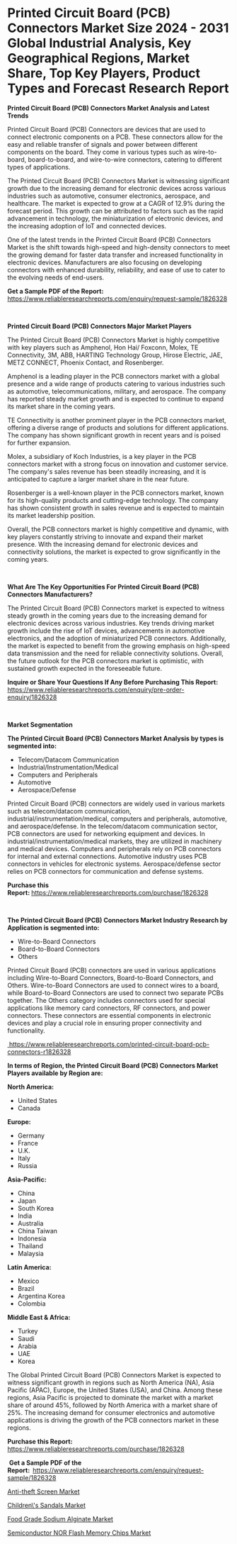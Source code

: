 <p><h1>Printed Circuit Board (PCB) Connectors Market Size 2024 - 2031 Global Industrial Analysis, Key Geographical Regions, Market Share, Top Key Players, Product Types and Forecast Research Report</h1></p><p><strong>Printed Circuit Board (PCB) Connectors Market Analysis and Latest Trends</strong></p>
<p><p>Printed Circuit Board (PCB) Connectors are devices that are used to connect electronic components on a PCB. These connectors allow for the easy and reliable transfer of signals and power between different components on the board. They come in various types such as wire-to-board, board-to-board, and wire-to-wire connectors, catering to different types of applications.</p><p>The Printed Circuit Board (PCB) Connectors Market is witnessing significant growth due to the increasing demand for electronic devices across various industries such as automotive, consumer electronics, aerospace, and healthcare. The market is expected to grow at a CAGR of 12.9% during the forecast period. This growth can be attributed to factors such as the rapid advancement in technology, the miniaturization of electronic devices, and the increasing adoption of IoT and connected devices.</p><p>One of the latest trends in the Printed Circuit Board (PCB) Connectors Market is the shift towards high-speed and high-density connectors to meet the growing demand for faster data transfer and increased functionality in electronic devices. Manufacturers are also focusing on developing connectors with enhanced durability, reliability, and ease of use to cater to the evolving needs of end-users.</p></p>
<p><strong>Get a Sample PDF of the Report:&nbsp;</strong> <a href="https://www.reliableresearchreports.com/enquiry/request-sample/1826328">https://www.reliableresearchreports.com/enquiry/request-sample/1826328</a></p>
<p>&nbsp;</p>
<p><strong>Printed Circuit Board (PCB) Connectors Major Market Players</strong></p>
<p><p>The Printed Circuit Board (PCB) Connectors Market is highly competitive with key players such as Amphenol, Hon Hai/ Foxconn, Molex, TE Connectivity, 3M, ABB, HARTING Technology Group, Hirose Electric, JAE, METZ CONNECT, Phoenix Contact, and Rosenberger. </p><p>Amphenol is a leading player in the PCB connectors market with a global presence and a wide range of products catering to various industries such as automotive, telecommunications, military, and aerospace. The company has reported steady market growth and is expected to continue to expand its market share in the coming years.</p><p>TE Connectivity is another prominent player in the PCB connectors market, offering a diverse range of products and solutions for different applications. The company has shown significant growth in recent years and is poised for further expansion.</p><p>Molex, a subsidiary of Koch Industries, is a key player in the PCB connectors market with a strong focus on innovation and customer service. The company's sales revenue has been steadily increasing, and it is anticipated to capture a larger market share in the near future.</p><p>Rosenberger is a well-known player in the PCB connectors market, known for its high-quality products and cutting-edge technology. The company has shown consistent growth in sales revenue and is expected to maintain its market leadership position.</p><p>Overall, the PCB connectors market is highly competitive and dynamic, with key players constantly striving to innovate and expand their market presence. With the increasing demand for electronic devices and connectivity solutions, the market is expected to grow significantly in the coming years.</p></p>
<p>&nbsp;</p>
<p><strong>What Are The Key Opportunities For Printed Circuit Board (PCB) Connectors Manufacturers?</strong></p>
<p><p>The Printed Circuit Board (PCB) Connectors market is expected to witness steady growth in the coming years due to the increasing demand for electronic devices across various industries. Key trends driving market growth include the rise of IoT devices, advancements in automotive electronics, and the adoption of miniaturized PCB connectors. Additionally, the market is expected to benefit from the growing emphasis on high-speed data transmission and the need for reliable connectivity solutions. Overall, the future outlook for the PCB connectors market is optimistic, with sustained growth expected in the foreseeable future.</p></p>
<p><strong>Inquire or Share Your Questions If Any Before Purchasing This Report:</strong> <a href="https://www.reliableresearchreports.com/enquiry/pre-order-enquiry/1826328">https://www.reliableresearchreports.com/enquiry/pre-order-enquiry/1826328</a></p>
<p>&nbsp;</p>
<p><strong>Market Segmentation</strong></p>
<p><strong>The Printed Circuit Board (PCB) Connectors Market Analysis by types is segmented into:</strong></p>
<p><ul><li>Telecom/Datacom Communication</li><li>Industrial/Instrumentation/Medical</li><li>Computers and Peripherals</li><li>Automotive</li><li>Aerospace/Defense</li></ul></p>
<p><p>Printed Circuit Board (PCB) connectors are widely used in various markets such as telecom/datacom communication, industrial/instrumentation/medical, computers and peripherals, automotive, and aerospace/defense. In the telecom/datacom communication sector, PCB connectors are used for networking equipment and devices. In industrial/instrumentation/medical markets, they are utilized in machinery and medical devices. Computers and peripherals rely on PCB connectors for internal and external connections. Automotive industry uses PCB connectors in vehicles for electronic systems. Aerospace/defense sector relies on PCB connectors for communication and defense systems.</p></p>
<p><strong>Purchase this Report:&nbsp;</strong><a href="https://www.reliableresearchreports.com/purchase/1826328">https://www.reliableresearchreports.com/purchase/1826328</a></p>
<p>&nbsp;</p>
<p><strong>The Printed Circuit Board (PCB) Connectors Market Industry Research by Application is segmented into:</strong></p>
<p><ul><li>Wire-to-Board Connectors</li><li>Board-to-Board Connectors</li><li>Others</li></ul></p>
<p><p>Printed Circuit Board (PCB) connectors are used in various applications including Wire-to-Board Connectors, Board-to-Board Connectors, and Others. Wire-to-Board Connectors are used to connect wires to a board, while Board-to-Board Connectors are used to connect two separate PCBs together. The Others category includes connectors used for special applications like memory card connectors, RF connectors, and power connectors. These connectors are essential components in electronic devices and play a crucial role in ensuring proper connectivity and functionality.</p></p>
<p><a href="https://www.reliableresearchreports.com/printed-circuit-board-pcb-connectors-r1826328">&nbsp;https://www.reliableresearchreports.com/printed-circuit-board-pcb-connectors-r1826328</a></p>
<p><strong>In terms of Region, the Printed Circuit Board (PCB) Connectors Market Players available by Region are:</strong></p>
<p>
    <p> <strong> North America: </strong>
        <ul>
            <li>United States</li>
            <li>Canada</li>
        </ul>
        </p> 
    <p> <strong> Europe: </strong>
        <ul>
            <li>Germany</li>
            <li>France</li>
            <li>U.K.</li>
            <li>Italy</li>
            <li>Russia</li>
        </ul>
        </p> 
    <p> <strong> Asia-Pacific: </strong>
        <ul>
            <li>China</li>
            <li>Japan</li>
            <li>South Korea</li>
            <li>India</li>
            <li>Australia</li>
            <li>China Taiwan</li>
            <li>Indonesia</li>
            <li>Thailand</li>
            <li>Malaysia</li>
        </ul>
        </p> 
    <p> <strong> Latin America: </strong>
        <ul>
            <li>Mexico</li>
            <li>Brazil</li>
            <li>Argentina Korea</li>
            <li>Colombia</li>
        </ul>
        </p> 
    <p> <strong> Middle East & Africa: </strong>
        <ul>
            <li>Turkey</li>
            <li>Saudi</li>
            <li>Arabia</li>
            <li>UAE</li>
            <li>Korea</li>
        </ul>
    </p>
    </p>
<p><p>The Global Printed Circuit Board (PCB) Connectors Market is expected to witness significant growth in regions such as North America (NA), Asia Pacific (APAC), Europe, the United States (USA), and China. Among these regions, Asia Pacific is projected to dominate the market with a market share of around 45%, followed by North America with a market share of 25%. The increasing demand for consumer electronics and automotive applications is driving the growth of the PCB connectors market in these regions.</p></p>
<p><strong>Purchase this Report: </strong><a href="https://www.reliableresearchreports.com/purchase/1826328">https://www.reliableresearchreports.com/purchase/1826328</a></p>
<p>&nbsp;<strong>Get a Sample PDF of the Report:&nbsp;&nbsp;</strong><a href="https://www.reliableresearchreports.com/enquiry/request-sample/1826328">https://www.reliableresearchreports.com/enquiry/request-sample/1826328</a></p>
<p><strong></strong></p>
<p><p><a href="https://github.com/maudAbbott7/Market-Research-Report-List-2/blob/main/anti-theft-screen-market.md">Anti-theft Screen Market</a></p><p><a href="https://github.com/mancsybtousav/Market-Research-Report-List-3/blob/main/childrens-sandals-market.md">Children\'s Sandals Market</a></p><p><a href="https://issuu.com/reportprime-2/docs/food-grade-sodium-alginate-market-size-2030.pptx">Food Grade Sodium Alginate Market</a></p><p><a href="https://medium.com/@cukilcantik89/deep-dive-into-the-semiconductor-nor-flash-memory-chips-market-itstrends-market-segmentation-63a611a92a0c">Semiconductor NOR Flash Memory Chips Market</a></p></p>